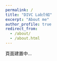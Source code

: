 ```yaml
---
permalink: /
title: "DIVC Lab介紹"
excerpt: "About me"
author_profile: true
redirect_from: 
  - /about/
  - /about.html
---
```

頁面建置中...
